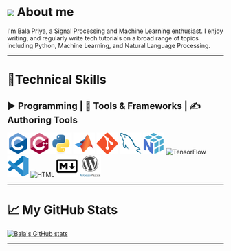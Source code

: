 
# <img src="https://raw.githubusercontent.com/MartinHeinz/MartinHeinz/master/wave.gif" width="30px"> About me 
I'm Bala Priya, a Signal Processing and Machine Learning enthusiast.
I enjoy writing, and regularly write tech tutorials on a broad range of topics including Python, Machine Learning, and Natural Language Processing.

---- 
# 📑Technical Skills
## ▶ Programming | 🧰 Tools & Frameworks | ✍ Authoring Tools
<img src= "https://github.com/devicons/devicon/blob/master/icons/c/c-original.svg" alt="C Language" height= 50 width = 50><img src= "https://github.com/devicons/devicon/blob/master/icons/cplusplus/cplusplus-original.svg" alt="C++" height= 50 width = 50><img src= "https://github.com/devicons/devicon/blob/master/icons/python/python-original.svg" alt="Python" height= 50 width = 50> <img src=  "https://github.com/devicons/devicon/blob/master/icons/matlab/matlab-original.svg" alt="MATLAB" height= 50 width = 50>  <img src= "https://github.com/devicons/devicon/blob/master/icons/git/git-original.svg" alt="Git" height= 50 width = 50>  <img src= "https://github.com/devicons/devicon/blob/master/icons/mysql/mysql-original.svg" alt="MySQL" height= 50 width = 50>  <img src= "https://github.com/devicons/devicon/blob/master/icons/numpy/numpy-original.svg" alt="NumPy" height= 50 width = 50>   <img src= "https://cdn.worldvectorlogo.com/logos/tensorflow-2.svg" alt="TensorFlow" height= 50 width = 50><img src= "https://github.com/devicons/devicon/blob/master/icons/vscode/vscode-original.svg" alt="VSCode" height= 50 width = 50>  <img src= "https://cdn.worldvectorlogo.com/logos/html-1.svg" alt="HTML" height= 50 width = 50> <img src= "https://github.com/devicons/devicon/blob/master/icons/markdown/markdown-original.svg" alt="Markdown" height= 50 width = 50> <img src= "https://github.com/devicons/devicon/blob/master/icons/wordpress/wordpress-original.svg" alt="WordPress" height= 50 width = 50>  
  
-----
<!--
# 📒 Blog Posts
- [Top 6 Resources to Learn Quantum Computing for Free](https://dev.to/balapriyac/useful-resources-to-learn-quantum-computing-414k)
- [Python Fire - How to Create CLIs from ANY Python Object](https://dev.to/balapriyac/python-fire-67i)
- [Tokenization and Sequencing in TensorFlow [Tutorial]](https://dev.to/balapriyac/tokenization-and-sequencing-in-tensorflow-3p0n)
- [Adaptive Federated Optimization](https://blog.openmined.org/adaptive-federated-optimization/)
- [Differential Privacy Using PyDP](https://blog.openmined.org/differential-privacy-using-pydp/)
- [Useful Tensor Manipulation Functions in PyTorch [Tutorial]](https://dev.to/balapriyac/useful-tensor-manipulation-functions-in-pytorch-4g4c)
- [N-gram Language Models - A Beginner's Guide](https://dev.to/balapriyac/understanding-n-gram-language-models-3g72)

### ▶ Read more posts [here](https://dev.to/balapriyac)

-----
-->
# &#x1f4c8; My GitHub Stats

<!-- [![Top Langs](https://github-readme-stats.vercel.app/api/top-langs/?username=balapriyac&hide=c,smalltalk,jupyternotebook,java,css&theme=radical)](https://github.com/anuraghazra/github-readme-stats) -->

[![Bala's GitHub stats](https://github-readme-stats.vercel.app/api?username=balapriyac&theme=radical)](https://github.com/anuraghazra/github-readme-stats)

-----


